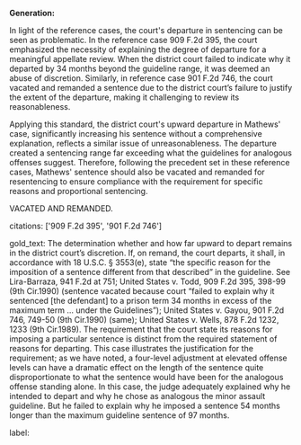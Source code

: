 **Generation:**

In light of the reference cases, the court's departure in sentencing can be seen as problematic. In the reference case 909 F.2d 395, the court emphasized the necessity of explaining the degree of departure for a meaningful appellate review. When the district court failed to indicate why it departed by 34 months beyond the guideline range, it was deemed an abuse of discretion. Similarly, in reference case 901 F.2d 746, the court vacated and remanded a sentence due to the district court’s failure to justify the extent of the departure, making it challenging to review its reasonableness.

Applying this standard, the district court's upward departure in Mathews' case, significantly increasing his sentence without a comprehensive explanation, reflects a similar issue of unreasonableness. The departure created a sentencing range far exceeding what the guidelines for analogous offenses suggest. Therefore, following the precedent set in these reference cases, Mathews' sentence should also be vacated and remanded for resentencing to ensure compliance with the requirement for specific reasons and proportional sentencing.

VACATED AND REMANDED.

citations: ['909 F.2d 395', '901 F.2d 746']

gold_text: The determination whether and how far upward to depart remains in the district court’s discretion. If, on remand, the court departs, it shall, in accordance with 18 U.S.C. § 3553(e), state “the specific reason for the imposition of a sentence different from that described” in the guideline. See Lira-Barraza, 941 F.2d at 751; United States v. Todd, 909 F.2d 395, 398-99 (9th Cir.1990) (sentence vacated because court “failed to explain why it sentenced [the defendant] to a prison term 34 months in excess of the maximum term ... under the Guidelines”); United States v. Gayou, 901 F.2d 746, 749-50 (9th Cir.1990) (same); United States v. Wells, 878 F.2d 1232, 1233 (9th Cir.1989). The requirement that the court state its reasons for imposing a particular sentence is distinct from the required statement of reasons for departing. This case illustrates the justification for the requirement; as we have noted, a four-level adjustment at elevated offense levels can have a dramatic effect on the length of the sentence quite disproportionate to what the sentence would have been for the analogous offense standing alone. In this case, the judge adequately explained why he intended to depart and why he chose as analogous the minor assault guideline. But he failed to explain why he imposed a sentence 54 months longer than the maximum guideline sentence of 97 months.

label: 